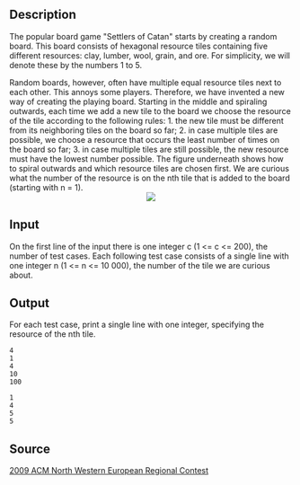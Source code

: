 <h2>Description</h2><p>The popular board game "Settlers of Catan" starts by creating a random board. This board consists of hexagonal resource tiles containing five different resources: clay, lumber, wool, grain, and ore. For simplicity, we will denote these by the numbers 1 to 5.
</p>Random boards, however, often have multiple equal resource tiles next to each other. This annoys some players. Therefore, we have invented a new way of creating the playing board. Starting in the middle and spiraling outwards, each time we add a new tile to the board we choose the resource of the tile according to the following rules:
1. the new tile must be different from its neighboring tiles on the board so far;
2. in case multiple tiles are possible, we choose a resource that occurs the least number of times on the board so far;
3. in case multiple tiles are still possible, the new resource must have the lowest number possible.
The figure underneath shows how to spiral outwards and which resource tiles are chosen first. We are curious what the number of the resource is on the nth tile that is added to the board (starting with n = 1).
<center><img src="images/3849_1.png"></center><h2>Input</h2><p>On the first line of the input there is one integer c (1 &lt;= c &lt;= 200), the number of test cases. Each following test case consists of a single line with one integer n (1 &lt;= n &lt;= 10 000), the number of the tile we are curious about.</p><h2>Output</h2><p>For each test case, print a single line with one integer, specifying the resource of the nth tile.</p><pre><code class="language-input1">4
1
4
10
100</code></pre><pre><code class="language-output1">1
4
5
5</code></pre><h2>Source</h2><a href="searchproblem?field=source&amp;key=2009+ACM+North+Western+European+Regional+Contest">2009 ACM North Western European Regional Contest</a>